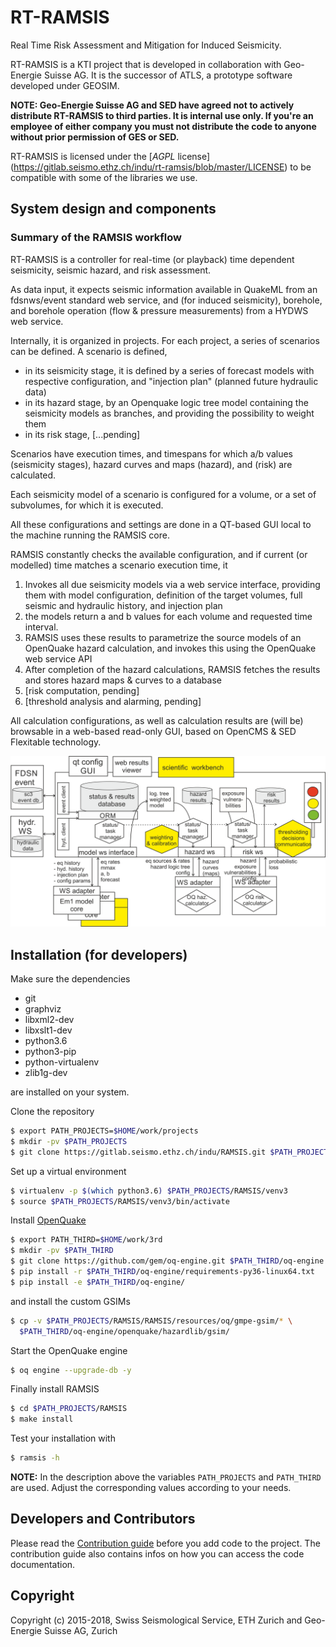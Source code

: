# RT-RAMSIS

Real Time Risk Assessment and Mitigation for Induced Seismicity.

RT-RAMSIS is a KTI project that is developed in collaboration with Geo-Energie
Suisse AG. It is the successor of ATLS, a prototype software developed under
GEOSIM.

**NOTE: Geo-Energie Suisse AG and SED have agreed not to actively distribute
RT-RAMSIS to third parties. It is internal use only. If you're an employee of
either company you must not distribute the code to anyone without prior 
permission of GES or SED.** 

RT-RAMSIS is licensed under the [*AGPL* license]
(https://gitlab.seismo.ethz.ch/indu/rt-ramsis/blob/master/LICENSE) to be 
compatible with some of the libraries we use.


## System design and components

### Summary of the RAMSIS workflow

RT-RAMSIS is a controller for real-time (or playback) time dependent seismicity,
seismic hazard, and risk assessment. 

As data input, it expects seismic information available in QuakeML from an 
fdsnws/event standard web service, and (for induced seismicity), borehole, and 
borehole operation (flow & pressure measurements) from a HYDWS web service.

Internally, it is organized in projects.
For each project, a series of scenarios can be defined. A scenario is defined, 
*  in its seismicity stage, it is defined by a series of forecast models with 
respective configuration, and "injection plan" (planned future hydraulic data)
* in its hazard stage, by an Openquake logic tree model containing the 
seismicity models as branches, and providing the possibility to weight them
* in its risk stage, [...pending]

Scenarios have execution times, and timespans for which a/b values (seismicity 
stages), hazard curves and maps (hazard), and (risk) are calculated. 

Each seismicity model of a scenario is configured for a volume, or a set of 
subvolumes, for which it is executed.

All these configurations and settings are done in a QT-based GUI local to the 
machine running the RAMSIS core.

RAMSIS constantly checks the available configuration, and if current (or 
modelled) time matches a scenario execution time, it
1.  Invokes all due seismicity models via a web service interface, providing 
them with model configuration, definition of the target volumes, full seismic
and hydraulic history, and injection plan
2. the models return a and b values for each volume and requested time interval.
3. RAMSIS uses these results to parametrize the source models of an OpenQuake
hazard calculation, and invokes this using the OpenQuake web service API
4. After completion of the hazard calculations, RAMSIS fetches the results
and stores hazard maps & curves to a database
5. [risk computation, pending]
6. [threshold analysis and alarming, pending]

All calculation configurations, as well as calculation results are (will be) 
browsable in a web-based read-only GUI, based on OpenCMS & SED Flexitable 
technology.


![RAMSIS block model](RT-RAMSIS-geothermica.png "RAMSIS block model")



## Installation (for developers)

Make sure the dependencies

* git
* graphviz
* libxml2-dev
* libxslt1-dev
* python3.6
* python3-pip
* python-virtualenv
* zlib1g-dev

are installed on your system.

Clone the repository

```bash
$ export PATH_PROJECTS=$HOME/work/projects
$ mkdir -pv $PATH_PROJECTS
$ git clone https://gitlab.seismo.ethz.ch/indu/RAMSIS.git $PATH_PROJECTS/RAMSIS
```

Set up a virtual environment

```bash
$ virtualenv -p $(which python3.6) $PATH_PROJECTS/RAMSIS/venv3
$ source $PATH_PROJECTS/RAMSIS/venv3/bin/activate
```

Install [OpenQuake](https://github.com/gem/oq-engine)

```bash
$ export PATH_THIRD=$HOME/work/3rd
$ mkdir -pv $PATH_THIRD
$ git clone https://github.com/gem/oq-engine.git $PATH_THIRD/oq-engine
$ pip install -r $PATH_THIRD/oq-engine/requirements-py36-linux64.txt
$ pip install -e $PATH_THIRD/oq-engine/
```

and install the custom GSIMs

```bash
$ cp -v $PATH_PROJECTS/RAMSIS/RAMSIS/resources/oq/gmpe-gsim/* \
  $PATH_THIRD/oq-engine/openquake/hazardlib/gsim/
```

Start the OpenQuake engine

```bash
$ oq engine --upgrade-db -y
```

Finally install RAMSIS

```bash
$ cd $PATH_PROJECTS/RAMSIS
$ make install
```

Test your installation with

```bash
$ ramsis -h
```
**NOTE:** In the description above the variables `PATH_PROJECTS` and
`PATH_THIRD` are used. Adjust the corresponding values according to your needs.


## Developers and Contributors

Please read the [Contribution
guide](https://gitlab.seismo.ethz.ch/indu/rt-ramsis/blob/master/CONTRIBUTING.md)
before you add code to the project. The contribution guide also contains infos
on how you can access the code documentation.

## Copyright
Copyright (c) 2015-2018, Swiss Seismological Service, ETH Zurich and
Geo-Energie Suisse AG, Zurich
